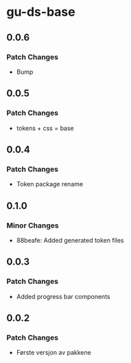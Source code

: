# gu-ds-base

## 0.0.6

### Patch Changes

- Bump

## 0.0.5

### Patch Changes

- tokens + css = base

## 0.0.4

### Patch Changes

- Token package rename

## 0.1.0

### Minor Changes

- 88beafe: Added generated token files

## 0.0.3

### Patch Changes

- Added progress bar components

## 0.0.2

### Patch Changes

- Første versjon av pakkene
